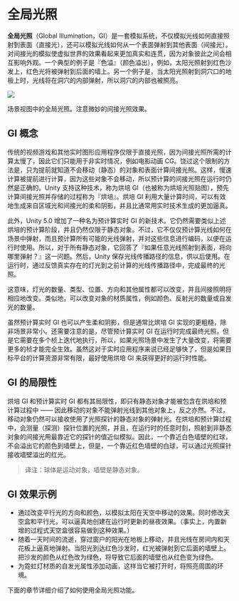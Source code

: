 <!-- # Global Illumination -->
# 全局光照

<!-- **Global Illumination** (GI) is a system that models how light is bounced off of surfaces onto other surfaces (indirect light) rather than being limited to just the light that hits a surface directly from a light source (direct light). Modelling indirect lighting allows for effects that make the virtual world seem more realistic and connected, since objects affect each other’s appearance. One classic example is ‘color bleeding’ where, for example, sunlight hitting a red sofa will cause red light to be bounced onto the wall behind it. Another is when sunlight hits the floor at the opening of a cave and bounces around inside so the inner parts of the cave are illuminated too. -->

**全局光照**（Global Illumination，GI）是一套模拟系统，不仅模拟光线如何直接照射到表面（直接光），还可以模拟光线如何从一个表面弹射到其他表面（间接光）。对间接光的模拟使虚拟世界的效果看起来更加真实和连贯，因为对象彼此之间会相互影响外观。一个典型的例子是『色溢』（颜色溢出），例如，太阳光照射到红色沙发上，红色光将被弹射到后面的墙上。另一个例子是，当太阳光照射到洞穴口的地板上时，光线将在洞穴的内部弹射，所以洞穴的内部也被照亮。

![](https://docs.unity3d.com/uploads/Main/GIExamplePic.png)

<!-- Global illumination in the Scene View. Note the subtle effect of indirect lighting. -->

场景视图中的全局光照。注意微妙的间接光照效果。

<!-- ## GI concepts -->
## GI 概念

<!-- Traditionally, video games and other realtime graphics applications have been limited to direct lighting, while the calculations required for indirect lighting were too slow so they could only be used in non-realtime situations such as CG animated films. A way for games to work around this limitation is to calculate indirect light only for objects and surfaces that are known ahead of time to not move around (that are static). That way the slow computation can be done ahead of time, but since the objects don’t move, the indirect light that is pre-calculated this way will still be correct at runtime. Unity supports this technique, called Baked GI (also known as Baked Lightmaps), which is named after “the bake” - the process in which the indirect light is precalculated and stored (baked). In addition to indirect light, Baked GI also takes advantage of the greater computation time available to generate more realistic soft shadows from area lights and indirect light than what can normally be achieved with realtime techniques. -->

传统的视频游戏和其他实时图形应用程序仅限于直接光照，因为间接光照所需的计算太慢了，因此它们只能用于非实时情况，例如电影动画 CG。饶过这个限制的方法是，只为提前就知道不会移动（静态）的对象和表面计算间接光照。这样，慢速计算被提前进行计算，因为这些对象不会移动，所以预计算的间接光照在运行时仍然是正确的。Unity 支持这种技术，称为烘培 GI（也被称为烘培光照贴图），预先计算间接光照并存储的过程称为『烘培』。烘培 GI 利用大量计算时间，可以有效地生成来自区域光和间接光的柔和阴影，并且比通常用实时技术生成的更加逼真。

<!-- Additionally, Unity 5.0 adds support for a new technique called Precomputed Realtime GI. It still requires a precomputation phase similar to the bake mentioned above, and it is still limited to static objects. However it doesn’t just precompute how light bounces in the scene at the time it is built, but rather it precomputes all possible light bounces and encodes this information for use at runtime. So essentially for all static objects it answers the question “if any light hits this surface, where does it bounce to?” Unity then saves this information about which paths light can propagate by for later use. The final lighting is done at runtime by feeding the actual lights present into these previously computed light propagation paths. -->

此外，Unity 5.0 增加了一种名为预计算实时 GI 的新技术。它仍然需要类似上述烘培的预计算阶段，并且仍然仅限于静态对象。不过，它不仅仅预计算光线如何在场景中弹射，而且预计算所有可能的光线弹射，并对这些信息进行编码，以便在运行时使用。所以，对于所有静态对象，它回答了『如果任意光线照射到表面，将向哪里弹射？』这一问题。然后，Unity 保存光线传播路径的信息，供以后使用。在运行时，通过反馈真实存在的灯光到之前计算的光线传播路径中，完成最终的光照。

<!-- This means that the number and type of lights, their position, direction and other properties can all be changed and the indirect lighting will update accordingly. Similarly it’s also possible to change material properties of objects, such as their color, how much light they absorb or how much light they emit themselves. -->

这意味，灯光的数量、类型、位置、方向和其他属性都可以改变，并且间接照明将相应地改变。类似地，可以改变对象的材质属性，例如颜色、反射光的数量或自发光的数量。

<!-- While Precomputed Realtime GI also results in soft shadows, they will typically have to be more coarse-grained than what can be achieved with Baked GI unless the scene is very small. Also note that while Precomputed Realtime GI does the final lighting at runtime, it does so iteratively over several frames, so if a big a change is done in the lighting, it will take more frames for it to fully take effect. And while this is fast enough for realtime applications, if the target platform has very constrained resources it may be better to to use Baked GI for better runtime performance. -->

虽然预计算实时 GI 也可以产生柔和阴影，但是通常比烘培 GI 实现的更粗糙，除非场景非常小。还需要注意的是，尽管预计算实时 GI 在运行时完成最终光照，但是它需要在多个桢上迭代地执行，所以，如果光照场景中发生了大量改变，将需要更多的桢才能完全生效。虽然这对于实时应用程序来说已经足够快了，但是如果目标平台的计算资源非常有限，最好使用烘培 GI 来获得更好的运行时性能。

<!-- ## Limitations of GI -->
## GI 的局限性

<!-- Both Baked GI and Precomputed Realtime GI have the limitation that only static objects can be included in the bake/precomputation - so moving objects cannot bounce light onto other objects and vice versa. However they can still pick up bounce light from static objects using Light Probes. Light Probes are positions in the scene where the light is measured (probed) during the bake/precomputation, and then at runtime the indirect light that hits non-static objects is approximated using the values from the probes that the object is closest to at any given moment. So for example a red ball that rolls up next to a white wall would not bleed its color onto the wall, but a white ball next to a red wall could pick up a red color bleed from the wall via the light probes. -->

烘培 GI 和预计算实时 GI 都有其局限性，即只有静态对象才能被包含在烘培和预计算过程中 —— 因此移动的对象不能弹射光线到其他对象上，反之亦然。不过，移动对象仍然可以接收使用了光照探针的静态对象的弹射光。在烘培和预计算过程中，会测量（探测）探针位置的光照，并且，在运行时的任意时刻，照射到非静态对象的间接光用最靠近它的探针的值近似模拟。因此，一个靠近白色墙壁的红球，不会溢出它的颜色到墙壁上，但是，一个靠近红色墙壁的白球，可以通过光照探针接收墙壁溢出的红光。

> 译注：球体是运动对象，墙壁是静态对象。

<!-- ## Examples of GI effects -->
## GI 效果示例

<!-- 
* Changing the direction and color of a directional light to simulate the effect of the sun moving across the sky. By modifying the skybox along with the directional light it is possible to create a realistic time-of-day effect that is updated at runtime. (In fact the new built-in procedural skybox makes it easy to do this).
* As the day progresses the sunlight streaming in through a window moves across the floor, and this light is realistically bounced around the room and onto the ceiling. When the sunlight reaches a red sofa, the red light is bounced onto the wall behind it. Changing the color of the sofa from red to green will result in the color bleed on the wall behind it turning from red to green too.
* Animating the emissiveness of a neon sign’s material so it starts glowing onto its surroundings when it is turned on.
 -->
* 通过改变平行光的方向和颜色，以模拟太阳在天空中移动的效果。同时修改天空盒和平行光，可以逼真地创建在运行时更新的昼夜效果。（事实上，内置新增的过程式天空盒很容易做到这种效果。）
* 随着一天时间的流逝，穿过窗户的阳光在地板上移动，并且光线在房间内和天花板上逼真地弹射。当阳光到达红色沙发时，红光被弹射到它后面的墙壁上。把沙发的颜色从红色改为绿色，将导致它后面的墙壁也从红色变为绿色。
* 为霓虹灯材质的自发光属性添加动画，这样当它被打开时，将照亮周围的环境。

<!-- The following sections go into detail about how to use this feature. -->
下面的章节详细介绍了如何使用全局光照功能。
